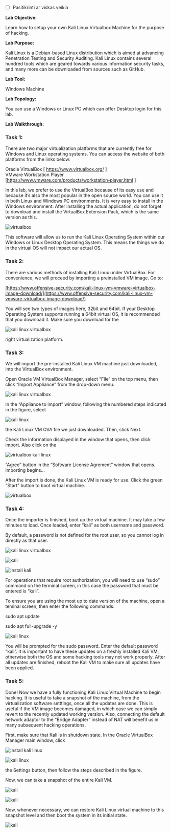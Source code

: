 - [ ] Pasitikrinti ar viskas veikia

**Lab Objective:**

Learn how to setup your own Kali Linux Virtualbox Machine for the purpose of hacking.

**Lab Purpose:**

Kali Linux is a Debian-based Linux distribution which is aimed at advancing Penetration Testing and Security Auditing. Kali Linux contains several hundred tools which are geared towards various information security tasks, and many more can be downloaded from sources such as GitHub.

**Lab Tool:**

Windows Machine

**Lab Topology:**

You can use a Windows or Linux PC which can offer Desktop login for this lab.

**Lab Walkthrough:**

### Task 1:

There are two major virtualization platforms that are currently free for Windows and Linux operating systems. You can access the website of both platforms from the links below:

Oracle VirtualBox [ https://www.virtualbox.org/ ]  
VMware Workstation Player [https://www.vmware.com/products/workstation-player.html ]

In this lab, we prefer to use the VirtualBox because of its easy use and because it’s also the most popular in the open source world. You can use it in both Linux and Windows PC environments. It is very easy to install in the Windows environment. After installing the actual application, do not forget to download and install the VirtualBox Extension Pack, which is the same version as this.

![virtualbox](attachements/virtualbox-1.png)

This software will allow us to run the Kali Linux Operating System within our Windows or Linux Desktop Operating System. This means the things we do in the virtual OS will not impact our actual OS.

### Task 2:

There are various methods of installing Kali Linux under VirtualBox. For convenience, we will proceed by importing a preinstalled VM image. Go to:

[https://www.offensive-security.com/kali-linux-vm-vmware-virtualbox-image-download/](https://www.offensive-security.com/kali-linux-vm-vmware-virtualbox-image-download/)

You will see two types of images here, 32bit and 64bit. If your Desktop Operating System supports running a 64bit virtual OS, it is recommended that you download it. Make sure you download for the

![kali linux virtualbox](attachements/kali_linux_virtualbox-1.png)

right virtualization platform.

### Task 3:

We will import the pre-installed Kali Linux VM machine just downloaded, into the VirtualBox environment.

Open Oracle VM VirtualBox Manager, select “File” on the top menu, then click “Import Appliance” from the drop-down menu.

![kali linux virtualbox](attachements/kali_linux_virtualbox.png)

In the “Appliance to import” window, following the numbered steps indicated in the figure, select

![kali linux](attachements/kali_linux.png)

the Kali Linux VM OVA file we just downloaded. Then, click Next.

Check the information displayed in the window that opens, then click import. Also click on the

![virtualbox kali linux](attachements/virtualbox_kali_linux.png)

“Agree” button in the “Software License Agrement” window that opens. Importing begins…

After the import is done, the Kali Linux VM is ready for use. Click the green “Start” button to boot virtual machine.

![virtualbox](attachements/virtualbox.png)

### Task 4:

Once the importer is finished, boot up the virtual machine. It may take a few minutes to load. Once loaded, enter “kali” as both username and password.

By default, a password is not defined for the root user, so you cannot log in directly as that user.

![kali linux virtualbox](attachements/kali_linux_virtualbox-2.png)

![kali](attachements/kali-3.png)

![install kali](attachements/install_kali.png)

For operations that require root authorization, you will need to use “sudo” command on the terminal screen, in this case the password that must be entered is “kali”.

To ensure you are using the most up to date version of the machine, open a teminal screen, then enter the following commands:

sudo apt update

sudo apt full-upgrade -y

![kali linux](attachements/kali_linux-2.png)

You will be prompted for the sudo password. Enter the default password “kali”. It is important to have these updates on a freshly installed Kali VM, otherwise both the OS and some hacking tools may not work properly. After all updates are finished, reboot the Kali VM to make sure all updates have been applied.

### Task 5:

Done! Now we have a fully functioning Kali Linux Virtual Machine to begin hacking. It is useful to take a snapshot of the machine, from the virtualization software setttings, once all the updates are done. This is useful if the VM image becomes damaged, in which case we can simply revert to the recently updated working version. Also, connecting the default network adaptor to the “Bridge Adapter” instead of NAT will benefit us in many subsequent hacking operations.

First, make sure that Kali is in shutdown state. In the Oracle VirtualBox Manager main window, click

![install kali linux](attachements/install_kali_linux.png)

![kali linux](attachements/kali_linux-1.png)

the Settings button, then follow the steps described in the figure.

Now, we can take a snapshot of the entire Kali VM.

![kali](attachements/kali-2.png)

![kali](attachements/kali-1.png)

Now, whenever necessary, we can restore Kali Linux virtual machine to this snapshot level and then boot the system in its initial state.

![kali](attachements/kali.png)